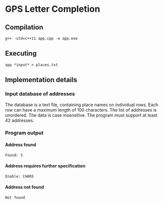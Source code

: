 # GPS Letter Completion


## Compilation
```
g++ -std=c++11 app.cpp -o app.exe
```


## Executing
```
app *input* < places.txt
```


## Implementation details

### Input database of addresses
The database is a text file, containing place names on individual rows. Each row can have a maximum length of 100 characters. The list of addresses is unordered. The data is case insensitive. The program must support at least 42 addresses.

### Program output
#### Address found
```
Found: S
```

#### Address requires further specification
```
Enable: CHARS
```

#### Address not found
```
Not found
```